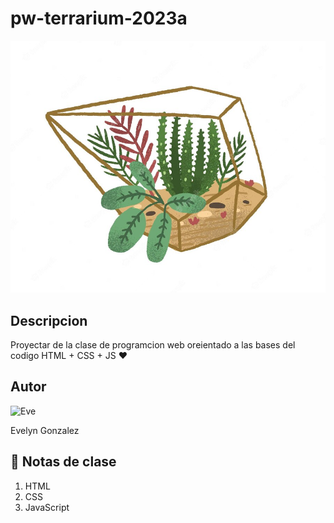 # pw-terrarium-2023a
![Terrario Image](./image/terrarium.jpg)
## Descripcion
Proyectar de la clase de programcion web oreientado a las bases del codigo HTML + CSS + JS ❤
## Autor
<img 
   src= "https://2.bp.blogspot.com/-_Wjxnc9IEjs/XG_5vtqHDOI/AAAAAAAAIYE/ewbImjdpZLALluxPQOLRFvO9zUNydvdbwCLcBGAs/s1600/LADYBUG%2B4.png"
   alt = "Eve"
   width = "200"/>

Evelyn Gonzalez

## 📝 Notas de clase

1. HTML 
2. CSS
3. JavaScript